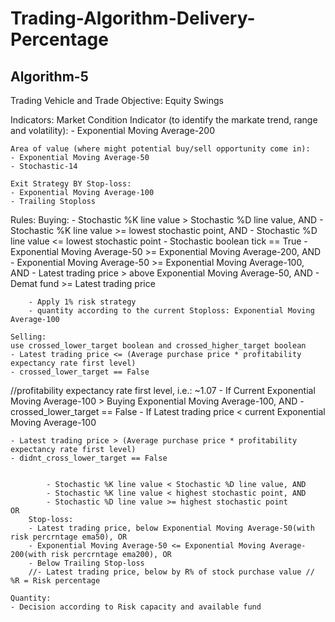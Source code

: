 # Trading-Algorithm-Delivery-Percentage

Algorithm-5
-----------

Trading Vehicle and Trade Objective:
Equity Swings

Indicators:
	Market Condition Indicator (to identify the markate trend, range and volatility):
	- Exponential Moving Average-200
	
	Area of value (where might potential buy/sell opportunity come in):
	- Exponential Moving Average-50
	- Stochastic-14

	Exit Strategy BY Stop-loss:
	- Exponential Moving Average-100
	- Trailing Stoploss

Rules:
	Buying:
	- Stochastic %K line value > Stochastic %D line value, AND
	- Stochastic %K line value >= lowest stochastic point, AND
	- Stochastic %D line value <= lowest stochastic point
	- Stochastic boolean tick == True
		- Exponential Moving Average-50 >= Exponential Moving Average-200, AND
		- Exponential Moving Average-50 >= Exponential Moving Average-100, AND
		- Latest trading price > above Exponential Moving Average-50, AND
		- Demat fund >= Latest trading price

		- Apply 1% risk strategy
		- quantity according to the current Stoploss: Exponential Moving Average-100

	Selling:
	use crossed_lower_target boolean and crossed_higher_target boolean
	- Latest trading price <= (Average purchase price * profitability expectancy rate first level)
	- crossed_lower_target == False
//profitability expectancy rate first level, i.e.: ~1.07
		- If Current Exponential Moving Average-100 > Buying Exponential Moving Average-100, AND
		- crossed_lower_target == False
			- If Latest trading price < current Exponential Moving Average-100
			
	- Latest trading price > (Average purchase price * profitability expectancy rate first level)
	- didnt_cross_lower_target == False


			- Stochastic %K line value < Stochastic %D line value, AND
			- Stochastic %K line value < highest stochastic point, AND
			- Stochastic %D line value >= highest stochastic point
	OR
		Stop-loss:
		- Latest trading price, below Exponential Moving Average-50(with risk percrntage ema50), OR
		- Exponential Moving Average-50 <= Exponential Moving Average-200(with risk percrntage ema200), OR
		- Below Trailing Stop-loss
		//- Latest trading price, below by R% of stock purchase value // %R = Risk percentage
	
    Quantity:
    - Decision according to Risk capacity and available fund
